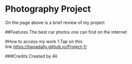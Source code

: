# Photography Project

On the page above is a brief review of my project

##Features
The best car photos one can find on the internet

#How to access my work
1.Tap on this link.https://hanadally.github.io/Project-1/

###Credits
Created by Ali
